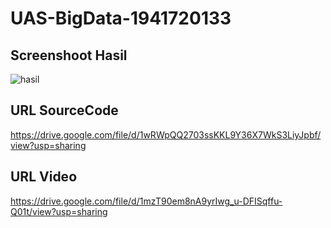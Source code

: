 # UAS-BigData-1941720133

## Screenshoot Hasil
![hasil](https://user-images.githubusercontent.com/37490092/175779125-883e7fa7-cf9f-40d6-8037-dcf1eb61d8c6.PNG)

## URL SourceCode
https://drive.google.com/file/d/1wRWpQQ2703ssKKL9Y36X7WkS3LiyJpbf/view?usp=sharing

## URL Video
https://drive.google.com/file/d/1mzT90em8nA9yrIwg_u-DFISqffu-Q01t/view?usp=sharing

